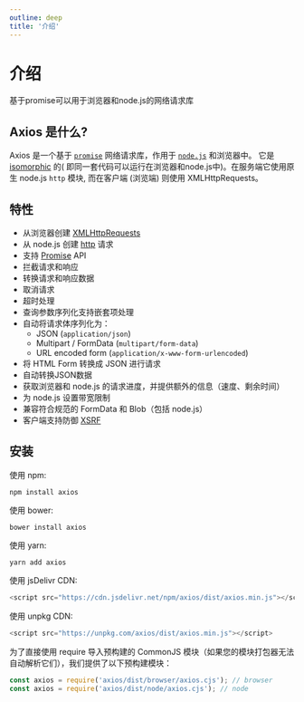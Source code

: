 ```yaml
---
outline: deep
title: '介绍'
---
```


# 介绍

基于promise可以用于浏览器和node.js的网络请求库

## Axios 是什么?

Axios 是一个基于 [`promise`](https://zh.javascript.info/promise-basics) 网络请求库，作用于 [`node.js`](https://nodejs.org/en)
和浏览器中。 它是 [isomorphic](https://www.lullabot.com/articles/what-is-an-isomorphic-application) 的(
即同一套代码可以运行在浏览器和node.js中)。在服务端它使用原生 node.js `http` 模块, 而在客户端 (浏览端) 则使用
XMLHttpRequests。

## 特性

- 从浏览器创建 [XMLHttpRequests](https://developer.mozilla.org/en-US/docs/Web/API/XMLHttpRequest)
- 从 node.js 创建 [http](https://nodejs.org/api/http.html) 请求
- 支持 [Promise](https://developer.mozilla.org/zh-CN/docs/Web/JavaScript/Reference/Global_Objects/Promise) API
- 拦截请求和响应
- 转换请求和响应数据
- 取消请求
- 超时处理
- 查询参数序列化支持嵌套项处理
- 自动将请求体序列化为：
    - JSON (`application/json`)
    - Multipart / FormData (`multipart/form-data`)
    - URL encoded form (`application/x-www-form-urlencoded`)
- 将 HTML Form 转换成 JSON 进行请求
- 自动转换JSON数据
- 获取浏览器和 node.js 的请求进度，并提供额外的信息（速度、剩余时间）
- 为 node.js 设置带宽限制
- 兼容符合规范的 FormData 和 Blob（包括 node.js）
- 客户端支持防御 [XSRF](https://zh.wikipedia.org/wiki/%E8%B7%A8%E7%AB%99%E8%AF%B7%E6%B1%82%E4%BC%AA%E9%80%A0)

## 安装

使用 npm:

```shell
npm install axios
```

使用 bower:

```shell
bower install axios
```

使用 yarn:

```shell
yarn add axios
```

使用 jsDelivr CDN:

```javascript
<script src="https://cdn.jsdelivr.net/npm/axios/dist/axios.min.js"></script>
```

使用 unpkg CDN:

```javascript
<script src="https://unpkg.com/axios/dist/axios.min.js"></script>
```

为了直接使用 require 导入预构建的 CommonJS 模块（如果您的模块打包器无法自动解析它们），我们提供了以下预构建模块：

```javascript
const axios = require('axios/dist/browser/axios.cjs'); // browser
const axios = require('axios/dist/node/axios.cjs'); // node
```
